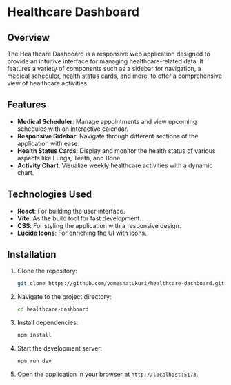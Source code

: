 # Healthcare Dashboard

## Overview

The Healthcare Dashboard is a responsive web application designed to provide an intuitive interface for managing healthcare-related data. It features a variety of components such as a sidebar for navigation, a medical scheduler, health status cards, and more, to offer a comprehensive view of healthcare activities.

## Features

- **Medical Scheduler**: Manage appointments and view upcoming schedules with an interactive calendar.
- **Responsive Sidebar**: Navigate through different sections of the application with ease.
- **Health Status Cards**: Display and monitor the health status of various aspects like Lungs, Teeth, and Bone.
- **Activity Chart**: Visualize weekly healthcare activities with a dynamic chart.

## Technologies Used

- **React**: For building the user interface.
- **Vite**: As the build tool for fast development.
- **CSS**: For styling the application with a responsive design.
- **Lucide Icons**: For enriching the UI with icons.

## Installation

1. Clone the repository:
   ```bash
   git clone https://github.com/vomeshatukuri/healthcare-dashboard.git
   ```

2. Navigate to the project directory:
   ```bash
   cd healthcare-dashboard
   ```

3. Install dependencies:
   ```bash
   npm install
   ```

4. Start the development server:
   ```bash
   npm run dev
   ```

5. Open the application in your browser at `http://localhost:5173`.
